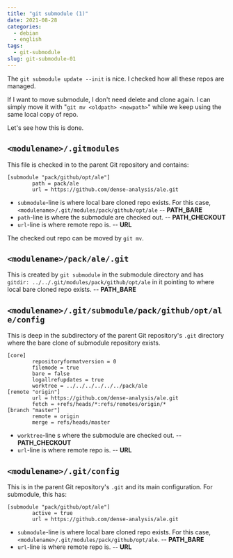 ```yaml
---
title: "git submodule (1)"
date: 2021-08-28
categories:
  - debian
  - english
tags:
  - git-submodule
slug: git-submodule-01
---
```


The `git submodule update --init` is nice.  I checked how all these repos are managed.

If I want to move submodule, I don't need delete and clone again.  I can simply move it with "`git mv <oldpath> <newpath>`" while we keep using the same local copy of repo.

Let's see how this is done.

## `<modulename>/.gitmodules`

This file is checked in to the parent Git repository and contains:

```
[submodule "pack/github/opt/ale"]
        path = pack/ale
        url = https://github.com/dense-analysis/ale.git
```

* `submodule`-line is where local bare cloned repo exists.  For this case,
   `<modulename>/.git/modules/pack/github/opt/ale` -- **PATH_BARE**
* `path`-line is where the submodule are checked out. -- **PATH_CHECKOUT**
* `url`-line is where remote repo is. -- **URL**


The checked out repo can be moved by `git mv`.

## `<modulename>/pack/ale/.git`

This is created by `git submodule` in the submodule directory and has `gitdir: ../../.git/modules/pack/github/opt/ale` in it pointing to where local bare cloned repo exists. -- **PATH_BARE**

## `<modulename>/.git/submodule/pack/github/opt/ale/config`

This is deep in the subdirectory of the parent Git repository's `.git` directory where the bare clone of submodule repository exists.

```
[core]
        repositoryformatversion = 0
        filemode = true
        bare = false
        logallrefupdates = true
        worktree = ../../../../../../pack/ale
[remote "origin"]
        url = https://github.com/dense-analysis/ale.git
        fetch = +refs/heads/*:refs/remotes/origin/*
[branch "master"]
        remote = origin
        merge = refs/heads/master
```

* `worktree`-line s where the submodule are checked out.  -- **PATH_CHECKOUT**
* `url`-line is where remote repo is. -- **URL**


## `<modulename>/.git/config`

This is in the parent Git repository's `.git` and its main configuration.  For submodule, this has:

```
[submodule "pack/github/opt/ale"]
        active = true
        url = https://github.com/dense-analysis/ale.git
```

* `submodule`-line is where local bare cloned repo exists.  For this case,
   `<modulename>/.git/modules/pack/github/opt/ale`.  -- **PATH_BARE**
* `url`-line is where remote repo is.  -- **URL**
